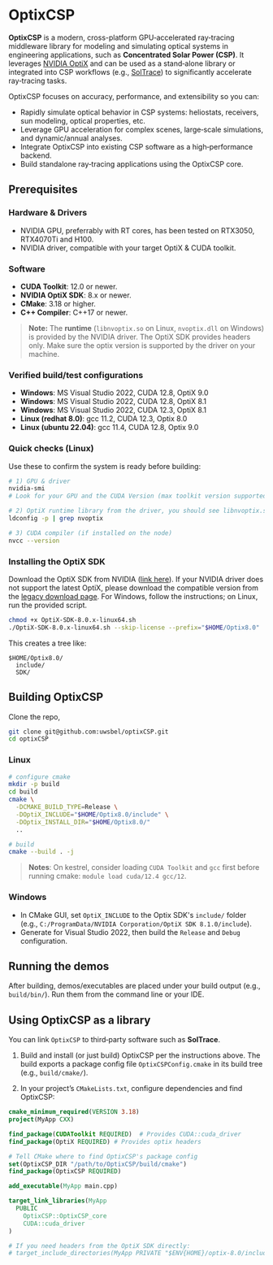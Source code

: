 # OptixCSP


**OptixCSP** is a modern, cross-platform GPU‑accelerated ray‑tracing middleware library for modeling and simulating optical systems in engineering applications, such as **Concentrated Solar Power (CSP)**. It leverages [NVIDIA OptiX](https://developer.nvidia.com/optix) and can be used as a stand‑alone library or integrated into CSP workflows (e.g., [SolTrace](https://github.com/NREL/SolTrace)) to significantly accelerate ray‑tracing tasks.

OptixCSP focuses on accuracy, performance, and extensibility so you can:

* Rapidly simulate optical behavior in CSP systems: heliostats, receivers, sun modeling, optical properties, etc.
* Leverage GPU acceleration for complex scenes, large‑scale simulations, and dynamic/annual analyses.
* Integrate OptixCSP into existing CSP software as a high‑performance backend.
* Build standalone ray‑tracing applications using the OptixCSP core.


## Prerequisites

### Hardware & Drivers

* NVIDIA GPU, preferrably with RT cores, has been tested on RTX3050, RTX4070Ti and H100.
* NVIDIA driver, compatible with your target OptiX & CUDA toolkit.

### Software

* **CUDA Toolkit**: 12.0 or newer.
* **NVIDIA OptiX SDK**: 8.x or newer.
* **CMake**: 3.18 or higher.
* **C++ Compiler**: C++17 or newer.

> **Note:** The **runtime** (`libnvoptix.so` on Linux, `nvoptix.dll` on Windows) is provided by the NVIDIA driver. The OptiX SDK provides headers only. Make sure the optix version is supported by the driver on your machine.

### Verified build/test configurations

* **Windows**: MS Visual Studio 2022, CUDA 12.8, OptiX 9.0
* **Windows**: MS Visual Studio 2022, CUDA 12.8, OptiX 8.1
* **Windows**: MS Visual Studio 2022, CUDA 12.3, OptiX 8.1
* **Linux (redhat 8.0)**: gcc 11.2, CUDA 12.3, Optix 8.0
* **Linux (ubuntu 22.04)**: gcc 11.4, CUDA 12.8, Optix 9.0

### Quick checks (Linux)

Use these to confirm the system is ready before building:

```bash
# 1) GPU & driver
nvidia-smi
# Look for your GPU and the CUDA Version (max toolkit version supported by the driver)

# 2) OptiX runtime library from the driver, you should see libnvoptix.so.1
ldconfig -p | grep nvoptix

# 3) CUDA compiler (if installed on the node)
nvcc --version
```
### Installing the OptiX SDK

Download the OptiX SDK from NVIDIA ([link here](https://developer.nvidia.com/designworks/optix/download)). If your NVIDIA driver does not support the latest OptiX, please download the compatible version from the [legacy download page](https://developer.nvidia.com/designworks/optix/downloads/legacy). For Windows, follow the instructions; on Linux, run the provided script.


```bash
chmod +x OptiX-SDK-8.0.x-linux64.sh
./OptiX-SDK-8.0.x-linux64.sh --skip-license --prefix="$HOME/Optix8.0"
```

This creates a tree like:

```
$HOME/Optix8.0/
  include/
  SDK/
```

## Building OptixCSP
Clone the repo, 
```bash
git clone git@github.com:uwsbel/optixCSP.git
cd optixCSP
```

### Linux

```bash
# configure cmake
mkdir -p build
cd build
cmake \
  -DCMAKE_BUILD_TYPE=Release \
  -DOptiX_INCLUDE="$HOME/Optix8.0/include" \
  -DOptix_INSTALL_DIR="$HOME/Optix8.0/"
  ..

# build
cmake --build . -j
```
>**Notes**: On kestrel, consider loading `CUDA Toolkit` and `gcc` first before running cmake: `module load cuda/12.4 gcc/12`. 

### Windows
* In CMake GUI, set `OptiX_INCLUDE` to the Optix SDK's `include/` folder (e.g., `C:/ProgramData/NVIDIA Corporation/OptiX SDK 8.1.0/include`).
* Generate for Visual Studio 2022, then build the `Release` and `Debug` configuration.


## Running the demos

After building, demos/executables are placed under your build output (e.g., `build/bin/`). Run them from the command line or your IDE. 

## Using OptixCSP as a library

You can link `OptixCSP` to third‑party software such as **SolTrace**.

1. Build and install (or just build) OptixCSP per the instructions above. The build exports a package config file `OptixCSPConfig.cmake` in its build tree (e.g., `build/cmake/`).

2. In your project’s `CMakeLists.txt`, configure dependencies and find OptixCSP:

```cmake
cmake_minimum_required(VERSION 3.18)
project(MyApp CXX)

find_package(CUDAToolkit REQUIRED)  # Provides CUDA::cuda_driver
find_package(OptiX REQUIRED) # Provides optix headers

# Tell CMake where to find OptixCSP's package config
set(OptixCSP_DIR "/path/to/OptixCSP/build/cmake")
find_package(OptixCSP REQUIRED)

add_executable(MyApp main.cpp)

target_link_libraries(MyApp
  PUBLIC
    OptixCSP::OptixCSP_core
    CUDA::cuda_driver
)

# If you need headers from the OptiX SDK directly:
# target_include_directories(MyApp PRIVATE "$ENV{HOME}/optix-8.0/include")
```